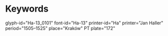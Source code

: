 # Keywords
glyph-id="Ha-13_0101"
font-id="Ha-13"
printer-id="Ha"
printer="Jan Haller"
period="1505–1525"
place="Kraków"
PT plate="172"
